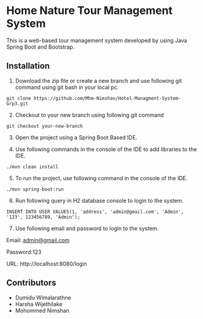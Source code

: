 # Home Nature Tour Management System

This is a web-based tour management system developed by using Java Spring Boot and Bootstrap.

## Installation

1) Download the zip file or create a new branch and use following git command using git bash in your local pc.

```
git clone https://github.com/Mhm-Nimshan/Hotel-Managment-System-Grp3.git
```
2) Checkout to your new branch using following git command
```
git checkout your-new-branch
```
3) Open the project using a Spring Boot Based IDE.


4) Use following commands in the console of the IDE to add libraries to the IDE.
```
./mvn clean install
```
5) To run the project, use following command in the console of the IDE.
```
./mvn spring-boot:run
```
6) Run following query in H2 database console to login to the system.
```
INSERT INTO USER VALUES(1, 'address', 'admin@gmail.com', 'Admin', '123', 123456789, 'Admin');
```
7) Use following email and password to login to the system.

Email: admin@gmail.com

Password:123

URL: http://localhost:8080/login


## Contributors
- Dumidu Wimalarathne
- Harsha Wijethilake
- Mohommed Nimshan

